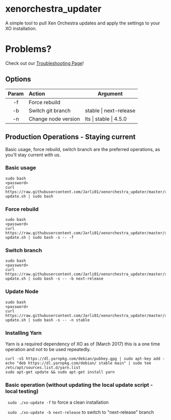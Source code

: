 # xenorchestra_updater

A simple tool to pull Xen Orchestra updates and apply the settings to your XO installation.

# Problems?

Check out our [Troubleshooting Page](https://github.com/Jarli01/xenorchestra_updater/blob/master/TROUBLESHOOTING.md)!

## Options

| Param | Action           | Argument  |
|:-----:|:----------------|------|
|  -f   | Force rebuild |
|  -b   | Switch git branch | stable \| next-release    |
|  -n   | Change node version  | lts \| stable \| 4.5.0      |

## Production Operations - Staying current
Basic usage, force rebuild, switch branch are the preferred operations, as you'll stay current with us. 

### Basic usage
```
sudo bash
<password>
curl https://raw.githubusercontent.com/Jarli01/xenorchestra_updater/master/xo-update.sh | sudo bash
```

### Force rebuild
```
sudo bash
<password>
curl https://raw.githubusercontent.com/Jarli01/xenorchestra_updater/master/xo-update.sh | sudo bash -s -- -f 
```

### Switch branch
```
sudo bash
<password>
curl https://raw.githubusercontent.com/Jarli01/xenorchestra_updater/master/xo-update.sh | sudo bash -s -- -b next-release
```

### Update Node
```
sudo bash
<password>
curl https://raw.githubusercontent.com/Jarli01/xenorchestra_updater/master/xo-update.sh | sudo bash -s -- -n stable
```

### Installing Yarn
Yarn is a required dependency of XO as of (March 2017) this is a one time operation and not to be used repeatedly. 
```
curl -sS https://dl.yarnpkg.com/debian/pubkey.gpg | sudo apt-key add - 
echo "deb https://dl.yarnpkg.com/debian/ stable main" | sudo tee /etc/apt/sources.list.d/yarn.list
sudo apt-get update && sudo apt-get install yarn
```

### Basic operation (without updating the local update script - local testing)

``` sudo ./xo-update -f``` to force a clean installation

``` sudo ./xo-update -b next-release```  to switch to "next-release" branch 
